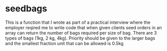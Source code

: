 # seedbags
This is a function that I wrote as part of a practical interview where the employer reqired me to write code that when given clients seed orders in an array can return the number of bags required per size of bag. There are 3 types of bags (1kg, 2 kg, 4kg). Priority should be given to the larger bags and the smallest fraction unit that can be allowed is 0.5kg
